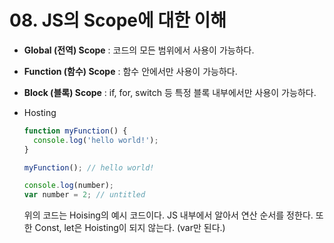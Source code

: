 # 08. JS의 Scope에 대한 이해

- **Global (전역) Scope** : 코드의 모든 범위에서 사용이 가능하다.
- **Function (함수) Scope** : 함수 안에서만 사용이 가능하다.
- **Block (블록) Scope** : if, for, switch 등 특정 블록 내부에서만 사용이 가능하다.

- Hosting
    
    ```jsx
    function myFunction() {
      console.log('hello world!');
    }
    
    myFunction(); // hello world!
    
    console.log(number);
    var number = 2; // untitled
    ```
    
    위의 코드는 Hoising의 예시 코드이다. JS 내부에서 알아서 연산 순서를 정한다. 또한 Const, let은 Hoisting이 되지 않는다. (var만 된다.)